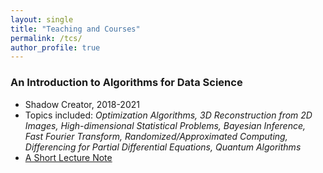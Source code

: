 ```yaml
---
layout: single
title: "Teaching and Courses"
permalink: /tcs/
author_profile: true
---
```



### An Introduction to Algorithms for Data Science
* Shadow Creator, 2018-2021
* Topics included: *Optimization Algorithms, 3D Reconstruction from 2D Images, High-dimensional Statistical Problems, Bayesian Inference, Fast Fourier Transform, Randomized/Approximated Computing, Differencing for Partial Differential Equations, Quantum Algorithms*
* [A Short Lecture Note](https://bjcai-phys.github.io/images/Tu1-pp.pdf)
